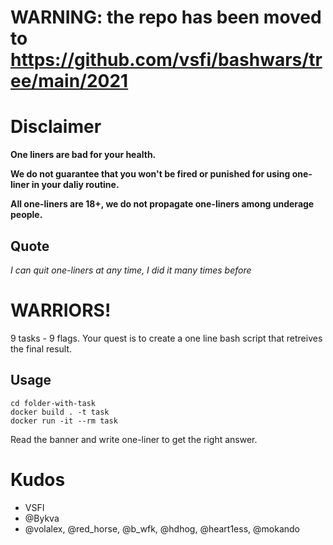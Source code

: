 # WARNING: the repo has been moved to https://github.com/vsfi/bashwars/tree/main/2021


# Disclaimer
**One liners are bad for your health.**

**We do not guarantee that you won't be fired or punished for using one-liner in your daliy routine.**

**All one-liners are 18+, we do not propagate one-liners among underage people.**

## Quote
*I can quit one-liners at any time, I did it many times before*

# WARRIORS!

9 tasks - 9 flags. 
Your quest is to create a one line bash script that retreives the final result.  

## Usage

`cd folder-with-task`  
`docker build . -t task`  
`docker run -it --rm task`

Read the banner and write one-liner to get the right answer. 

# Kudos
- VSFI
- @Bykva
- @volalex, @red_horse, @b_wfk, @hdhog, @heart1ess, @mokando

